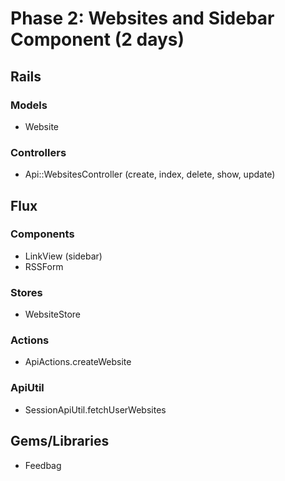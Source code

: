 # Phase 2: Websites and Sidebar Component (2 days)

## Rails
### Models
* Website

### Controllers
* Api::WebsitesController (create, index, delete, show, update)

## Flux
### Components
* LinkView (sidebar)
* RSSForm

### Stores
* WebsiteStore

### Actions
* ApiActions.createWebsite

### ApiUtil
* SessionApiUtil.fetchUserWebsites

## Gems/Libraries
* Feedbag
